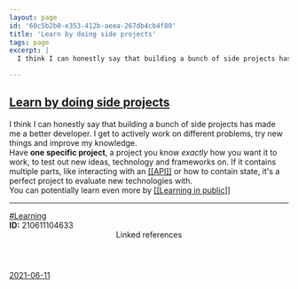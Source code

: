 ```yaml
---
layout: page
id: '60c5b2b0-e353-412b-aeea-267db4cb4f80'
title: 'Learn by doing side projects'
tags: page
excerpt: |
  I think I can honestly say that building a bunch of side projects has made me a better developer. I get to actively work on different problems, try new things and improve my knowledge.

---
```

  
<h2 class="text-3xl font-semibold mb-4"><a class="rounded-sm focus:outline-none focus:ring-2 focus:ring-offset-2 focus:ring-offset-gray-900 focus:ring-pink-400" href="/pages/learn-by-doing-side-projects">Learn by doing side projects</a></h2>

<div class="space-y-3">
<div class="element-block ml-0"><div class="flex-1">I think I can honestly say that building a bunch of side projects has made me a better developer. I get to actively work on different problems, try new things and improve my knowledge.</div></div>

<div class="element-block ml-0"><div class="flex-1">Have <strong class="text-rose-400">one specific project</strong>, a project you know <em>exactly</em> how you want it to work, to test out new ideas, technology and frameworks on. If it contains multiple parts, like interacting with an <a class="text-teal-400 rounded-sm group focus:outline-none focus:ring-2 focus:ring-offset-2 focus:ring-offset-gray-900 focus:ring-pink-400" href="/pages/api"><span class="text-gray-500 group-hover:text-teal-900">[[</span>API<span class="text-gray-500 group-hover:text-teal-900">]]</span></a> or how to contain state, it's a perfect project to evaluate new technologies with.</div></div>

<div class="element-block ml-0"><div class="flex-1">You can potentially learn even more by <a class="text-teal-400 rounded-sm group focus:outline-none focus:ring-2 focus:ring-offset-2 focus:ring-offset-gray-900 focus:ring-pink-400" href="/pages/learning-in-public"><span class="text-gray-500 group-hover:text-teal-900">[[</span>Learning in public<span class="text-gray-500 group-hover:text-teal-900">]]</span></a></div></div>

<hr class="border-gray-700 !my-5" />

<div class="element-block ml-0"><div class="flex-1"><a class="text-gray-400" href="/pages/learning">#Learning</a></div></div>

<div class="element-block ml-0"><div class="flex-1"><strong class="text-rose-400">ID:</strong> 210611104633</div></div>
</div>


<section class="mt-8 space-y-2">
<header class="text-gray-400">Linked references</header>
<a class="block bg-gray-800 p-4 rounded text-teal-400 focus:outline-none focus:ring-2 focus:ring-offset-2 focus:ring-offset-gray-900 focus:ring-teal-400 hover:ring-2 hover:ring-offset-2 hover:ring-offset-gray-900 hover:ring-teal-400" href="/journals/2021-06-11">2021-06-11</a>
  </section>
